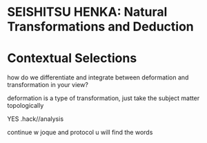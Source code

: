 # SEISHITSU HENKA: Natural Transformations and Deduction


# Contextual Selections
how do we differentiate and integrate between deformation and transformation in your view?

deformation is a type of transformation, just take the subject matter topologically

YES 
.hack//analysis 

continue w joque and protocol u will find the words